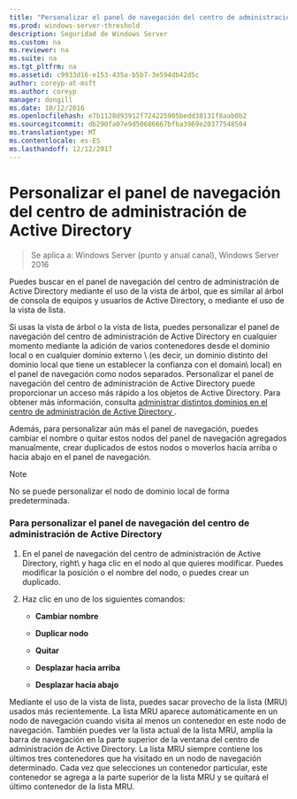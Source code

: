 ```yaml
---
title: "Personalizar el panel de navegación del centro de administración de Active Directory"
ms.prod: windows-server-threshold
description: Seguridad de Windows Server
ms.custom: na
ms.reviewer: na
ms.suite: na
ms.tgt_pltfrm: na
ms.assetid: c9933d16-e153-435a-b5b7-3e594db42d5c
author: coreyp-at-msft
ms.author: coreyp
manager: dongill
ms.date: 10/12/2016
ms.openlocfilehash: e7b1128d93912f724225905bedd38131f8aab0b2
ms.sourcegitcommit: db290fa07e9d50686667bfba3969e20377548504
ms.translationtype: MT
ms.contentlocale: es-ES
ms.lasthandoff: 12/12/2017
---
```

# <a name="customize-the-active-directory-administrative-center-navigation-pane"></a>Personalizar el panel de navegación del centro de administración de Active Directory

>Se aplica a: Windows Server (punto y anual canal), Windows Server 2016

  Puedes buscar en el panel de navegación del centro de administración de Active Directory mediante el uso de la vista de árbol, que es similar al árbol de consola de equipos y usuarios de Active Directory, o mediante el uso de la vista de lista.

 Si usas la vista de árbol o la vista de lista, puedes personalizar el panel de navegación del centro de administración de Active Directory en cualquier momento mediante la adición de varios contenedores desde el dominio local o en cualquier dominio externo \ (es decir, un dominio distinto del dominio local que tiene un establecer la confianza con el domain\ local) en el panel de navegación como nodos separados. Personalizar el panel de navegación del centro de administración de Active Directory puede proporcionar un acceso más rápido a los objetos de Active Directory. Para obtener más información, consulta [administrar distintos dominios en el centro de administración de Active Directory ](manage-different-domains-in-active-directory-administrative-center.md).

 Además, para personalizar aún más el panel de navegación, puedes cambiar el nombre o quitar estos nodos del panel de navegación agregados manualmente, crear duplicados de estos nodos o moverlos hacia arriba o hacia abajo en el panel de navegación.

> [!NOTE]
>  No se puede personalizar el nodo de dominio local de forma predeterminada.

### <a name="to-customize-the-active-directory-administrative-center-navigation-pane"></a>Para personalizar el panel de navegación del centro de administración de Active Directory

1.  En el panel de navegación del centro de administración de Active Directory, right\ y haga clic en el nodo al que quieres modificar. Puedes modificar la posición o el nombre del nodo, o puedes crear un duplicado.

2.  Haz clic en uno de los siguientes comandos:

    -   **Cambiar nombre**

    -   **Duplicar nodo**

    -   **Quitar**

    -   **Desplazar hacia arriba**

    -   **Desplazar hacia abajo**

 Mediante el uso de la vista de lista, puedes sacar provecho de la lista \(MRU\) usados más recientemente. La lista MRU aparece automáticamente en un nodo de navegación cuando visita al menos un contenedor en este nodo de navegación. También puedes ver la lista actual de la lista MRU, amplía la barra de navegación en la parte superior de la ventana del centro de administración de Active Directory. La lista MRU siempre contiene los últimos tres contenedores que ha visitado en un nodo de navegación determinado. Cada vez que selecciones un contenedor particular, este contenedor se agrega a la parte superior de la lista MRU y se quitará el último contenedor de la lista MRU.

  

